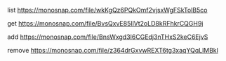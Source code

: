 list https://monosnap.com/file/wkKgQz6PQkOmf2vjsxWgFSkTolB5co

get https://monosnap.com/file/BvsQxvE85IlVt2oLD8kRFhkrCQGH9j

add https://monosnap.com/file/BnsWxgd3I6CGEdj3nTHxS2keC6EjvS

remove https://monosnap.com/file/z364drGxvwREXT6tg3xaqYQqLlMBkl